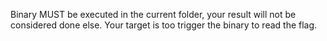 Binary MUST be executed in the current folder, your result will not be considered done else.
Your target is too trigger the binary to read the flag.